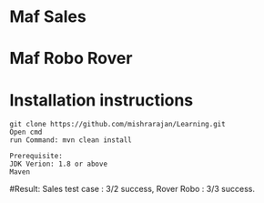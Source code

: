 # Maf Sales 
# Maf Robo Rover 

# Installation instructions
```
git clone https://github.com/mishrarajan/Learning.git
Open cmd 
run Command: mvn clean install

Prerequisite:
JDK Verion: 1.8 or above
Maven
```
#Result: Sales test case : 3/2 success, Rover Robo : 3/3 success.